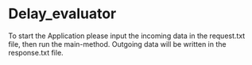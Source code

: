 # Delay_evaluator

To start the Application please input the incoming data in the request.txt file, then run the main-method.
Outgoing data will be written in the response.txt file.
